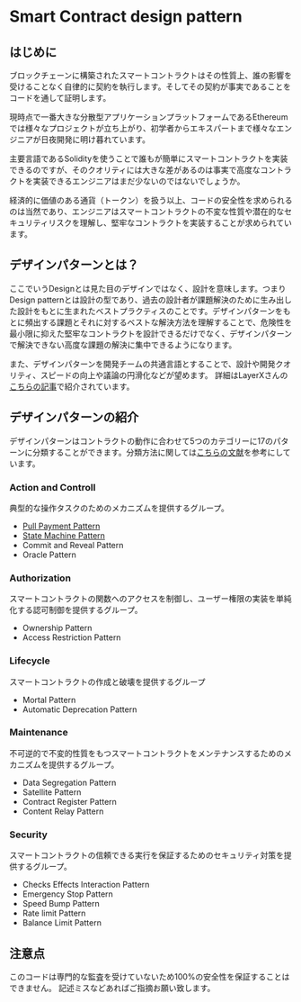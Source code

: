 # Smart Contract design pattern

## はじめに
ブロックチェーンに構築されたスマートコントラクトはその性質上、誰の影響を受けることなく自律的に契約を執行します。そしてその契約が事実であることをコードを通して証明します。

現時点で一番大きな分散型アプリケーションプラットフォームであるEthereumでは様々なプロジェクトが立ち上がり、初学者からエキスパートまで様々なエンジニアが日夜開発に明け暮れています。

主要言語であるSolidityを使うことで誰もが簡単にスマートコントラクトを実装できるのですが、そのクオリティには大きな差があるのは事実で高度なコントラクトを実装できるエンジニアはまだ少ないのではないでしょうか。

経済的に価値のある通貨（トークン）を扱う以上、コードの安全性を求められるのは当然であり、エンジニアはスマートコントラクトの不変な性質や潜在的なセキュリティリスクを理解し、堅牢なコントラクトを実装することが求められています。

## デザインパターンとは？
ここでいうDesignとは見た目のデザインではなく、設計を意味します。つまりDesign patternとは設計の型であり、過去の設計者が課題解決のために生み出した設計をもとに生まれたベストプラクティスのことです。デザインパターンをもとに頻出する課題とそれに対するベストな解決方法を理解することで、危険性を最小限に抑えた堅牢なコントラクトを設計できるだけでなく、デザインパターンで解決できない高度な課題の解決に集中できるようになります。

また、デザインパターンを開発チームの共通言語とすることで、設計や開発クオリティ、スピードの向上や議論の円滑化などが望めます。
詳細はLayerXさんの[こちらの記事](https://medium.com/layerx-jp/smart-contract-design-pattern-34a6401fe743)で紹介されています。

## デザインパターンの紹介
デザインパターンはコントラクトの動作に合わせて5つのカテゴリーに17のパターンに分類することができます。分類方法に関しては[こちらの文献](https://eprints.cs.univie.ac.at/5665/1/bare_conf.pdf)を参考にしています。

### Action and Controll
典型的な操作タスクのためのメカニズムを提供するグループ。
- [Pull Payment Pattern](https://medium.com/@tomoyaishida/%E5%AE%89%E5%85%A8%E3%81%AA%E3%82%B9%E3%83%9E%E3%83%BC%E3%83%88%E3%82%B3%E3%83%B3%E3%83%88%E3%83%A9%E3%82%AF%E3%83%88%E3%82%92%E6%A7%8B%E7%AF%89%E3%81%99%E3%82%8B%E3%81%9F%E3%82%81%E3%81%AE%E3%83%87%E3%82%B6%E3%82%A4%E3%83%B3%E3%83%91%E3%82%BF%E3%83%BC%E3%83%B3%E5%85%A5%E9%96%80-3fc215a21eb3)
- [State Machine Pattern](https://medium.com/@tomoyaishida/%E5%AE%89%E5%85%A8%E3%81%AA%E3%82%B9%E3%83%9E%E3%83%BC%E3%83%88%E3%82%B3%E3%83%B3%E3%83%88%E3%83%A9%E3%82%AF%E3%83%88%E3%82%92%E6%A7%8B%E7%AF%89%E3%81%99%E3%82%8B%E3%81%9F%E3%82%81%E3%81%AE%E3%83%87%E3%82%B6%E3%82%A4%E3%83%B3%E3%83%91%E3%82%BF%E3%83%BC%E3%83%B3%E5%85%A5%E9%96%80-3fc215a21eb3)
- Commit and Reveal Pattern
- Oracle Pattern

### Authorization
スマートコントラクトの関数へのアクセスを制御し、ユーザー権限の実装を単純化する認可制御を提供するグループ。
- Ownership Pattern
- Access Restriction Pattern

### Lifecycle
スマートコントラクトの作成と破壊を提供するグループ
- Mortal Pattern
- Automatic Deprecation Pattern

### Maintenance
不可逆的で不変的性質をもつスマートコントラクトをメンテナンスするためのメカニズムを提供するグループ。
- Data Segregation Pattern
- Satellite Pattern
- Contract Register Pattern
- Content Relay Pattern

### Security
スマートコントラクトの信頼できる実行を保証するためのセキュリティ対策を提供するグループ。
- Checks Effects Interaction Pattern
- Emergency Stop Pattern
- Speed Bump Pattern
- Rate limit Pattern
- Balance Limit Pattern

## 注意点
このコードは専門的な監査を受けていないため100%の安全性を保証することはできません。
記述ミスなどあればご指摘お願い致します。
